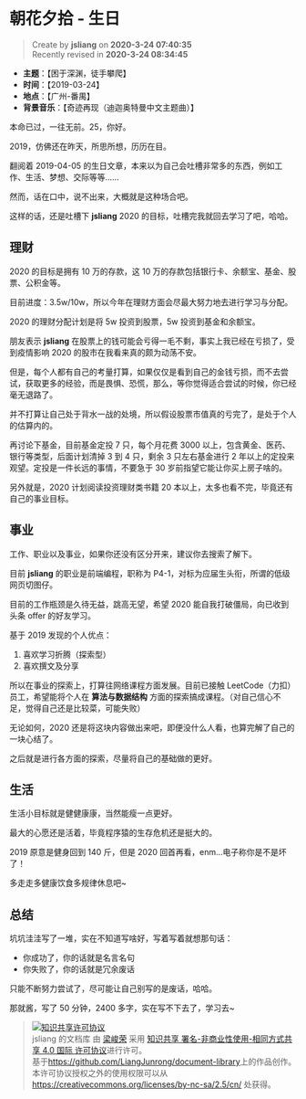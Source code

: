 朝花夕拾 - 生日
===

> Create by **jsliang** on **2020-3-24 07:40:35**  
> Recently revised in **2020-3-24 08:34:45**

* **主题**：【困于深渊，徒手攀爬】
* **时间**：【2019-03-24】
* **地点**：【广州-番禺】
* **背景音乐**：【奇迹再现（迪迦奥特曼中文主题曲）】

本命已过，一往无前。25，你好。

2019，仿佛还在昨天，所思所想，历历在目。

翻阅着 2019-04-05 的生日文章，本来以为自己会吐槽非常多的东西，例如工作、生活、梦想、交际等等……

然而，话在口中，说不出来，大概就是这种场合吧。

这样的话，还是吐槽下 **jsliang** 2020 的目标，吐槽完我就回去学习了吧，哈哈。

## 理财

2020 的目标是拥有 10 万的存款，这 10 万的存款包括银行卡、余额宝、基金、股票、公积金等。

目前进度：3.5w/10w，所以今年在理财方面会尽最大努力地去进行学习与分配。

2020 的理财分配计划是将 5w 投资到股票，5w 投资到基金和余额宝。

朋友表示 **jsliang** 在股票上的钱可能会亏得一毛不剩，事实上我已经在亏损了，受到疫情影响 2020 的股市在我看来真的颇为动荡不安。

但是，每个人都有自己的考量打算，如果仅仅是看到自己的金钱亏损，而不去尝试，获取更多的经验，而是畏惧、恐慌，那么，等你觉得适合尝试的时候，你已经毫无退路了。

并不打算让自己处于背水一战的处境，所以假设股票市值真的亏完了，是处于个人的估算内的。

再讨论下基金，目前基金定投 7 只，每个月花费 3000 以上，包含黄金、医药、银行等类型，后面计划清掉 3 到 4 只，剩余 3 只左右基金进行 2 年以上的定投来观望。定投是一件长远的事情，不要急于 30 岁前指望它能让你买上房子啥的。

另外就是，2020 计划阅读投资理财类书籍 20 本以上，太多也看不完，毕竟还有自己的事业目标。

## 事业

工作、职业以及事业，如果你还没有区分开来，建议你去搜索了解下。

目前 **jsliang** 的职业是前端编程，职称为 P4-1，对标为应届生头衔，所谓的低级网页切图仔。

目前的工作瓶颈是久待无益，跳高无望，希望 2020 能自我打破僵局，向已收到头条 offer 的好友学习。

基于 2019 发现的个人优点：

1. 喜欢学习折腾（探索型）
2. 喜欢撰文及分享

所以在事业的探索上，打算往网络课程方面发展。目前已接触 LeetCode（力扣）员工，希望能将个人在 **算法与数据结构** 方面的探索搞成课程。（对自己信心不足，觉得自己还是比较菜，可能失败）

无论如何，2020 还是将这块内容做出来吧，即便没什么人看，也算完解了自己的一块心结了。

之后就是进行各方面的探索，尽量将自己的基础做的更好。

## 生活

生活小目标就是健健康康，当然能瘦一点更好。

最大的心愿还是活着，毕竟程序猿的生存危机还是挺大的。

2019 原意是健身回到 140 斤，但是 2020 回首再看，enm...电子称你是不是坏了！

多走走多健康饮食多规律休息吧~

## 总结

坑坑洼洼写了一堆，实在不知道写啥好，写着写着就想那句话：

* 你成功了，你的话就是名言名句
* 你失败了，你的话就是冗余废话

只能不断努力尝试了，尽可能让自己别写的是废话，哈哈。

那就酱，写了 50 分钟，2400 多字，实在写不下去了，学习去~

> <a rel="license" href="http://creativecommons.org/licenses/by-nc-sa/4.0/"><img alt="知识共享许可协议" style="border-width:0" src="https://i.creativecommons.org/l/by-nc-sa/4.0/88x31.png" /></a><br /><span xmlns:dct="http://purl.org/dc/terms/" property="dct:title">jsliang 的文档库</span> 由 <a xmlns:cc="http://creativecommons.org/ns#" href="https://github.com/LiangJunrong/document-library" property="cc:attributionName" rel="cc:attributionURL">梁峻荣</a> 采用 <a rel="license" href="http://creativecommons.org/licenses/by-nc-sa/4.0/">知识共享 署名-非商业性使用-相同方式共享 4.0 国际 许可协议</a>进行许可。<br />基于<a xmlns:dct="http://purl.org/dc/terms/" href="https://github.com/LiangJunrong/document-library" rel="dct:source">https://github.com/LiangJunrong/document-library</a>上的作品创作。<br />本许可协议授权之外的使用权限可以从 <a xmlns:cc="http://creativecommons.org/ns#" href="https://creativecommons.org/licenses/by-nc-sa/2.5/cn/" rel="cc:morePermissions">https://creativecommons.org/licenses/by-nc-sa/2.5/cn/</a> 处获得。